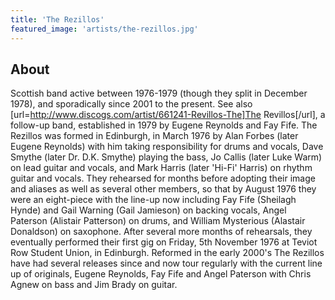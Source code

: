 ```yaml
---
title: 'The Rezillos'
featured_image: 'artists/the-rezillos.jpg'
---
```


## About

Scottish band active between 1976-1979 (though they split in December 1978), and sporadically since 2001 to the present. See also [url=http://www.discogs.com/artist/661241-Revillos-The]The Revillos[/url], a follow-up band, established in 1979 by Eugene Reynolds and Fay Fife.
The Rezillos was formed in Edinburgh, in March 1976 by Alan Forbes (later Eugene Reynolds) with him taking responsibility for drums and vocals, Dave Smythe (later Dr. D.K. Smythe) playing the bass, Jo Callis (later Luke Warm) on lead guitar and vocals, and Mark Harris (later 'Hi-Fi' Harris) on rhythm guitar and vocals. They rehearsed for months before adopting their image and aliases as well as several other members, so that by August 1976 they were an eight-piece with the line-up now including Fay Fife (Sheilagh Hynde) and Gail Warning (Gail Jamieson) on backing vocals, Angel Paterson (Alistair Patterson) on drums, and William Mysterious (Alastair Donaldson) on saxophone. After several more months of rehearsals, they eventually performed their first gig on Friday, 5th November 1976 at Teviot Row Student Union, in Edinburgh.
Reformed in the early 2000's The Rezillos have had several releases since and now tour regularly with the current line up of originals, Eugene Reynolds, Fay Fife and Angel Paterson with Chris Agnew on bass and Jim Brady on guitar.
